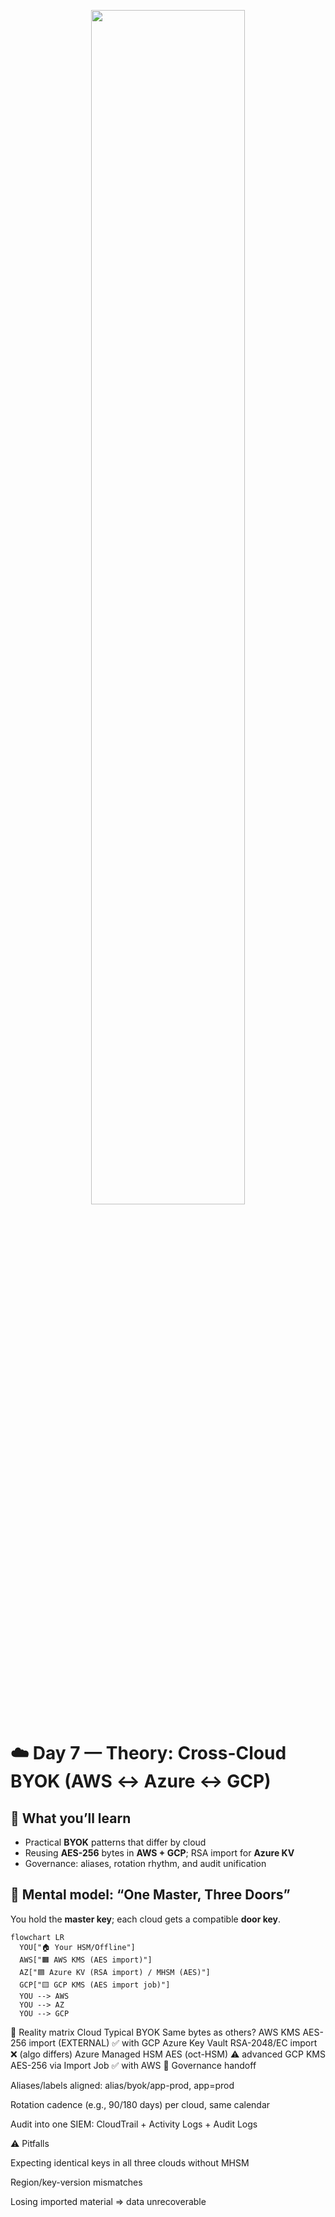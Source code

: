 <p align="center"><img src="https://github.com/user-attachments/assets/0ce41038-66c2-4146-a1ab-674790ecf941" width="70%"></p>

# ☁️ Day 7 — Theory: Cross-Cloud BYOK (AWS ↔ Azure ↔ GCP)

## 🧭 What you’ll learn
- Practical **BYOK** patterns that differ by cloud
- Reusing **AES-256** bytes in **AWS + GCP**; RSA import for **Azure KV**
- Governance: aliases, rotation rhythm, and audit unification

## 🧠 Mental model: “One Master, Three Doors”
You hold the **master key**; each cloud gets a compatible **door key**.

```mermaid
flowchart LR
  YOU["🏠 Your HSM/Offline"]
  AWS["🟧 AWS KMS (AES import)"]
  AZ["🟦 Azure KV (RSA import) / MHSM (AES)"]
  GCP["🟨 GCP KMS (AES import job)"]
  YOU --> AWS
  YOU --> AZ
  YOU --> GCP
```

🔑 Reality matrix
Cloud	Typical BYOK	Same bytes as others?
AWS KMS	AES-256 import (EXTERNAL)	✅ with GCP
Azure Key Vault	RSA-2048/EC import	❌ (algo differs)
Azure Managed HSM	AES (oct-HSM)	⚠️ advanced
GCP KMS	AES-256 via Import Job	✅ with AWS
🧾 Governance handoff

Aliases/labels aligned: alias/byok/app-prod, app=prod

Rotation cadence (e.g., 90/180 days) per cloud, same calendar

Audit into one SIEM: CloudTrail + Activity Logs + Audit Logs

⚠️ Pitfalls

Expecting identical keys in all three clouds without MHSM

Region/key-version mismatches

Losing imported material ⇒ data unrecoverable
